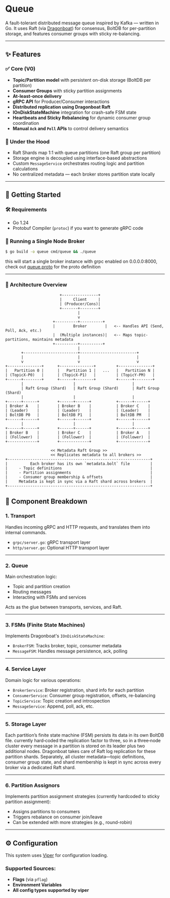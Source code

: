 # Queue

A fault-tolerant distributed message queue inspired by Kafka — written in Go.
It uses Raft (via [Dragonboat](https://github.com/lni/dragonboat)) for consensus,
BoltDB for per-partition storage, and features consumer groups with sticky re-balancing.

---

## ✨ Features

### ✅ Core (V0)
- **Topic/Partition model** with persistent on-disk storage (BoltDB per partition)
- **Consumer Groups** with sticky partition assignments
- **At-least-once delivery**
- **gRPC API** for Producer/Consumer interactions
- **Distributed replication using Dragonboat Raft**
- **IOnDiskStateMachine** integration for crash-safe FSM state
- **Heartbeats and Sticky Rebalancing** for dynamic consumer group coordination
- **Manual `Ack` and `Poll` APIs** to control delivery semantics

### 🧠 Under the Hood
- Raft Shards map 1:1 with queue partitions (one Raft group per partition)
- Storage engine is decoupled using interface-based abstractions
- Custom `MessageService` orchestrates routing logic and partition calculations
- No centralized metadata — each broker stores partition state locally

---

## 🚀 Getting Started

### 🛠 Requirements
- Go 1.24
- Protobuf Compiler (`protoc`) if you want to generate gRPC code

### 🔧 Running a Single Node Broker

```bash
$ go build -o queue cmd/queue && ./queue
```
this will start a single broker instance with grpc enabled on 0.0.0.0:8000,
check out [queue.proto](https://buf.build/sreekar2307/queue/docs) for the proto definition


---
### 🧩 Architecture Overview

```text
                        +----------------+
                        |     Client     |
                        | (Producer/Cons)|
                        +-------+--------+
                                |
                                v
                     +----------+----------+
                     |        Broker        |   <-- Handles API (Send, Poll, Ack, etc.)
                     |  (Multiple instances)|   <-- Maps topic-partitions, maintains metadata
                     +----------+----------+
                                |
       +------------------------+-------------------------+
       |                        |                         |
       v                        v                         v
+---------------+      +---------------+         +---------------+
|   Partition 0 |      |   Partition 1 |   ...   |   Partition N |
| (TopicX-P0)   |      | (TopicX-P1)   |         | (TopicY-PM)   |
+------+--------+      +------+--------+         +------+--------+
       |                      |                         |
       | Raft Group (Shard)   | Raft Group (Shard)      | Raft Group (Shard)
       |                      |                         |
+------+------+        +------+------+           +------+------+
| Broker A    |        | Broker B    |           | Broker C    |
| (Leader)    |        | (Leader)    |           | (Leader)    |
| BoltDB P0   |        | BoltDB P1   |           | BoltDB PM   |
+------+------+        +------+------+           +------+------+
       |                      |                         |
+------+------+        +------+------+           +------+------+
| Broker B    |        | Broker C    |           | Broker A    |
| (Follower)  |        | (Follower)  |           | (Follower)  |
+-------------+        +-------------+           +-------------+

                    << Metadata Raft Group >>
                    << Replicates metadata to all brokers >>
+---------------------------------------------------------------+
|          Each broker has its own `metadata.bolt` file         |
|     - Topic definitions                                       |
|     - Partition assignments                                   |
|     - Consumer group membership & offsets                     |
|     Metadata is kept in sync via a Raft shard across brokers  |
+---------------------------------------------------------------+
```


## 🔧 Component Breakdown

### 1. Transport

Handles incoming gRPC and HTTP requests, and translates them into internal commands.

- `grpc/server.go`: gRPC transport layer
- `http/server.go`: Optional HTTP transport layer

---

### 2. Queue

Main orchestration logic:
- Topic and partition creation
- Routing messages
- Interacting with FSMs and services

Acts as the glue between transports, services, and Raft.

---

### 3. FSMs (Finite State Machines)

Implements Dragonboat's `IOnDiskStateMachine`:

- `BrokerFSM`: Tracks broker, topic, consumer metadata 
- `MessageFSM`: Handles message persistence, ack, polling

---

### 4. Service Layer

Domain logic for various operations:

- `BrokerService`: Broker registration, shard info for each partition
- `ConsumerService`: Consumer group registration, offsets, re-balancing
- `TopicService`: Topic creation and introspection
- `MessageService`: Append, poll, ack, etc.

---

### 5. Storage Layer

Each partition’s finite state machine (FSM) persists its data in its own BoltDB file. 
currently hard‑coded the replication factor to three,
so in a three‑node cluster every message in a partition is stored on its leader plus two additional nodes.
Dragonboat takes care of Raft log replication for these partition shards. Separately,
all cluster metadata—topic definitions, consumer group state, and shard membership 
is kept in sync across every broker via a dedicated Raft shard.

---

### 6. Partition Assignors

Implements partition assignment strategies (currently hardcoded to sticky partition assignment):

- Assigns partitions to consumers
- Triggers rebalance on consumer join/leave
- Can be extended with more strategies (e.g., round-robin)

---

## ⚙️ Configuration

This system uses [Viper](https://github.com/spf13/viper) for configuration loading.

### Supported Sources:

- **Flags** (via `pflag`)
- **Environment Variables**
- **All config types supported by viper**
